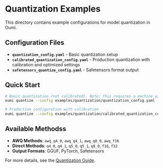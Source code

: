 # Quantization Examples

This directory contains example configurations for model quantization in Oumi.

## Configuration Files

- **`quantization_config.yaml`** - Basic quantization setup
- **`calibrated_quantization_config.yaml`** - Production quantization with calibration and optimized settings
- **`safetensors_quantize_config.yaml`** - Safetensors format output

## Quick Start

```bash
# Basic quantization (not calibrated). Note: this requires a machine with 1 GPU
oumi quantize --config examples/quantization/quantization_config.yaml

# Production configuration with calibration
oumi quantize --config examples/quantization/calibrated_quantization_config.yaml
```

## Available Methodss

- **AWQ Methods**: `awq_q4_0`, `awq_q4_1`, `awq_q8_0`, `awq_f16`
- **Direct Methods**: `q4_0`, `q4_1`, `q5_0`, `q5_1`, `q8_0`, `f16`, `f32`
- **Output Formats**: GGUF, PyTorch, Safetensors

For more details, see the [Quantization Guide](../../docs/quantization_guide.md).
